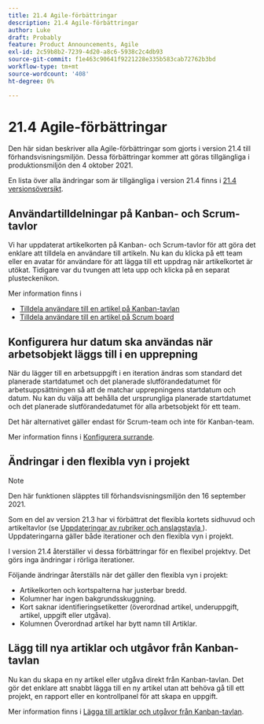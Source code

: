 ```yaml
---
title: 21.4 Agile-förbättringar
description: 21.4 Agile-förbättringar
author: Luke
draft: Probably
feature: Product Announcements, Agile
exl-id: 2c59b8b2-7239-4d20-a8c6-5938c2c4db93
source-git-commit: f1e463c90641f9221228e335b583cab72762b3bd
workflow-type: tm+mt
source-wordcount: '408'
ht-degree: 0%

---
```


# 21.4 Agile-förbättringar

Den här sidan beskriver alla Agile-förbättringar som gjorts i version 21.4 till förhandsvisningsmiljön. Dessa förbättringar kommer att göras tillgängliga i produktionsmiljön den 4 oktober 2021.

En lista över alla ändringar som är tillgängliga i version 21.4 finns i [21.4 versionsöversikt](../../../product-announcements/product-releases/21.4-release-activity/21-4-release-overview.md).

## Användartilldelningar på Kanban- och Scrum-tavlor

Vi har uppdaterat artikelkorten på Kanban- och Scrum-tavlor för att göra det enklare att tilldela en användare till artikeln. Nu kan du klicka på ett team eller en avatar för användare för att lägga till ett uppdrag när artikelkortet är utökat. Tidigare var du tvungen att leta upp och klicka på en separat plusteckenikon.

Mer information finns i

* [Tilldela användare till en artikel på Kanban-tavlan](../../../agile/use-kanban-in-an-agile-team/assign-users-to-a-story.md)
* [Tilldela användare till en artikel på Scrum board](../../../agile/use-scrum-in-an-agile-team/scrum-board/assign-users-to-a-story-scrum.md)

## Konfigurera hur datum ska användas när arbetsobjekt läggs till i en upprepning

När du lägger till en arbetsuppgift i en iteration ändras som standard det planerade startdatumet och det planerade slutförandedatumet för arbetsuppsättningen så att de matchar upprepningens startdatum och datum. Nu kan du välja att behålla det ursprungliga planerade startdatumet och det planerade slutförandedatumet för alla arbetsobjekt för ett team.

Det här alternativet gäller endast för Scrum-team och inte för Kanban-team.

Mer information finns i [Konfigurera surrande](../../../agile/get-started-with-agile-in-workfront/configure-scrum.md).

## Ändringar i den flexibla vyn i projekt

>[!NOTE]
>
>Den här funktionen släpptes till förhandsvisningsmiljön den 16 september 2021.

Som en del av version 21.3 har vi förbättrat det flexibla kortets sidhuvud och artikeltavlor (se [Uppdateringar av rubriker och anslagstavla ](../../../product-announcements/product-releases/21.3-release-activity/21-3-project-enhancements.md#agile)). Uppdateringarna gäller både iterationer och den flexibla vyn i projekt.

I version 21.4 återställer vi dessa förbättringar för en flexibel projektvy. Det görs inga ändringar i rörliga iterationer.

Följande ändringar återställs när det gäller den flexibla vyn i projekt:

* Artikelkorten och kortspalterna har justerbar bredd.
* Kolumner har ingen bakgrundsskuggning.
* Kort saknar identifieringsetiketter (överordnad artikel, underuppgift, artikel, uppgift eller utgåva).
* Kolumnen Överordnad artikel har bytt namn till Artiklar.

## Lägg till nya artiklar och utgåvor från Kanban-tavlan

Nu kan du skapa en ny artikel eller utgåva direkt från Kanban-tavlan. Det gör det enklare att snabbt lägga till en ny artikel utan att behöva gå till ett projekt, en rapport eller en kontrollpanel för att skapa en uppgift.

Mer information finns i [Lägga till artiklar och utgåvor från Kanban-tavlan](../../../agile/use-kanban-in-an-agile-team/add-story-from-kanban-board.md).

